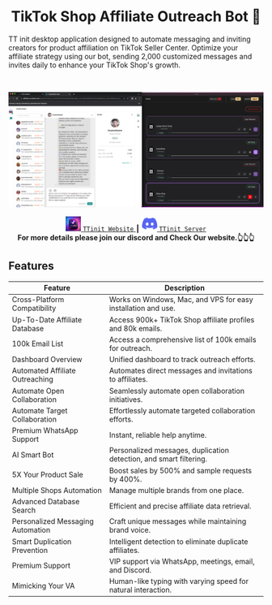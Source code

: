 <h1 align="center">TikTok Shop Affiliate Outreach Bot 🤖</h1>

TT init desktop application designed to automate messaging and inviting creators for product affiliation on TikTok Seller Center. Optimize your affiliate strategy using our bot, sending 2,000 customized messages and invites daily to enhance your TikTok Shop's growth.

  <br />

![Alt text](https://github.com/Zeeshanahmad4/TikTok-Shop-Affiliate-Mass-Outreach-Bot/blob/main/Main-screen.png)

<div align="center">
  <a href="https://ttinit.com/">
    <img alt="Icon" width="30px" src="https://github.com/Zeeshanahmad4/TikTok-Shop-Affiliate-Mass-Outreach-Bot/blob/main/New%20init.jpg" />
    <code>TTinit Website</code>
  </a>
  <span> ┃ </span>
    <a href="https://discord.gg/KpmPXJXRkS">
    <img alt="Discord" width="30px" src="https://github.com/Zeeshanahmad4/RealEstateMate-WhatsApp-Group-Management-Bot/blob/main/discord-icon-svgrepo-com.svg" />
    <code>TTinit Server</code>
  </a>

  <br />
  <strong>For more details please join our discord and Check Our website.👆👆👆</strong>
</div>


## Features

<p align="center">

| Feature                          | Description                                                                                |
|----------------------------------|--------------------------------------------------------------------------------------------|
| Cross-Platform Compatibility     | Works on Windows, Mac, and VPS for easy installation and use.                              |
| Up-To-Date Affiliate Database    | Access 900k+ TikTok Shop affiliate profiles and 80k emails.                                 |
| 100k Email List                  | Access a comprehensive list of 100k emails for outreach.                                    |
| Dashboard Overview               | Unified dashboard to track outreach efforts.                                               |
| Automated Affiliate Outreaching  | Automates direct messages and invitations to affiliates.                                   |
| Automate Open Collaboration      | Seamlessly automate open collaboration initiatives.                                        |
| Automate Target Collaboration    | Effortlessly automate targeted collaboration efforts.                                      |
| Premium WhatsApp Support         | Instant, reliable help anytime.                                                            |
| AI Smart Bot                     | Personalized messages, duplication detection, and smart filtering.                         |
| 5X Your Product Sale             | Boost sales by 500% and sample requests by 400%.                                           |
| Multiple Shops Automation        | Manage multiple brands from one place.                                                     |
| Advanced Database Search         | Efficient and precise affiliate data retrieval.                                            |
| Personalized Messaging Automation| Craft unique messages while maintaining brand voice.                                       |
| Smart Duplication Prevention     | Intelligent detection to eliminate duplicate affiliates.                                   |
| Premium Support                  | VIP support via WhatsApp, meetings, email, and Discord.                                    |
| Mimicking Your VA                | Human-like typing with varying speed for natural interaction.                              |

</p>
